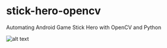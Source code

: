 # stick-hero-opencv
Automating Android Game Stick Hero with OpenCV and Python

![alt text](https://github.com/sreeram004/stick-hero-opencv/blob/main/gameplay.gif "Game Play")
